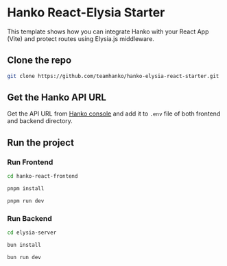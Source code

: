 # Hanko React-Elysia Starter

This template shows how you can integrate Hanko with your React App (Vite) and protect routes using Elysia.js middleware.

## Clone the repo

```bash
git clone https://github.com/teamhanko/hanko-elysia-react-starter.git
```

## Get the Hanko API URL

Get the API URL from [Hanko console](https://cloud.hanko.io/) and add it to `.env` file of both frontend and backend directory.

## Run the project

### Run Frontend

```bash
cd hanko-react-frontend
```

```bash
pnpm install
```

```bash
pnpm run dev
```

### Run Backend

```bash
cd elysia-server
```

```bash
bun install
```

```bash
bun run dev
```

